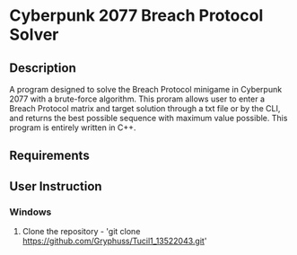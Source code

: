 # Cyberpunk 2077 Breach Protocol Solver

## Description

A program designed to solve the Breach Protocol minigame in Cyberpunk 2077 with a brute-force algorithm. This proram allows user to enter a Breach Protocol matrix and target solution through a txt file or by the CLI, and returns the best possible sequence with maximum value possible. This program is entirely written in C++.

## Requirements

## User Instruction

### Windows

1. Clone the repository - 'git clone https://github.com/Gryphuss/Tucil1_13522043.git'
